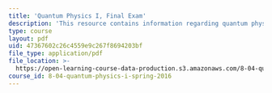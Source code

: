 ```yaml
---
title: 'Quantum Physics I, Final Exam'
description: 'This resource contains information regarding quantum physics: Final exam.'
type: course
layout: pdf
uid: 47367602c26c4559e9c267f8694203bf
file_type: application/pdf
file_location: >-
  https://open-learning-course-data-production.s3.amazonaws.com/8-04-quantum-physics-i-spring-2016/47367602c26c4559e9c267f8694203bf_MIT8_04S16_FinalTest_2015.pdf
course_id: 8-04-quantum-physics-i-spring-2016
---
```

